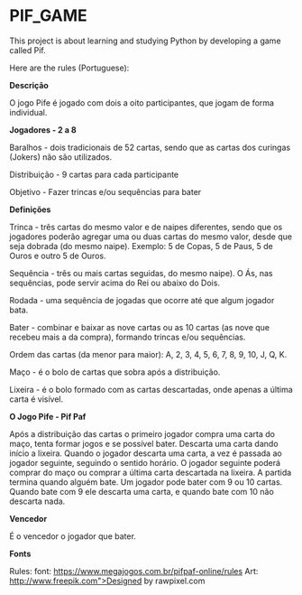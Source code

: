 # PIF_GAME

This project is about learning and studying Python by developing a game called Pif.

Here are the rules (Portuguese):

**Descrição**

O jogo Pife é jogado com dois a oito participantes, que jogam de forma individual.

**Jogadores - 2 a 8**

Baralhos - dois tradicionais de 52 cartas, sendo que as cartas dos curingas (Jokers) não são utilizados.

Distribuição - 9 cartas para cada participante

Objetivo - Fazer trincas e/ou sequências para bater

**Definições**

Trinca - três cartas do mesmo valor e de naipes diferentes, sendo que os jogadores poderão agregar uma ou duas cartas do mesmo valor, desde que seja dobrada (do mesmo naipe). Exemplo: 5 de Copas, 5 de Paus, 5 de Ouros e outro 5 de Ouros.

Sequência - três ou mais cartas seguidas, do mesmo naipe). O Ás, nas sequências, pode servir acima do Rei ou abaixo do Dois.

Rodada - uma sequência de jogadas que ocorre até que algum jogador bata.

Bater - combinar e baixar as nove cartas ou as 10 cartas (as nove que recebeu mais a da compra), formando trincas e/ou sequências.

Ordem das cartas (da menor para maior): A, 2, 3, 4, 5, 6, 7, 8, 9, 10, J, Q, K.

Maço - é o bolo de cartas que sobra após a distribuição.

Lixeira - é o bolo formado com as cartas descartadas, onde apenas a última carta é visível.

**O Jogo Pife - Pif Paf**

Após a distribuição das cartas o primeiro jogador compra uma carta do maço, tenta formar jogos e se possível bater. Descarta uma carta dando início a lixeira. Quando o jogador descarta uma carta, a vez é passada ao jogador seguinte, seguindo o sentido horário. O jogador seguinte poderá comprar do maço ou comprar a última carta descartada na lixeira. A partida termina quando alguém bate. Um jogador pode bater com 9 ou 10 cartas. Quando bate com 9 ele descarta uma carta, e quando bate com 10 não descarta nada.

**Vencedor**

É o vencedor o jogador que bater.


**Fonts**

Rules: font: https://www.megajogos.com.br/pifpaf-online/rules
Art: http://www.freepik.com">Designed by rawpixel.com
